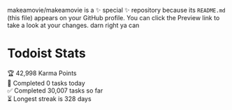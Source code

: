 makeamovie/makeamovie is a ✨ special ✨ repository because its `README.md` (this file) appears on your GitHub profile.
You can click the Preview link to take a look at your changes. darn right ya can

# Todoist Stats

<!-- TODO-IST:START -->
🏆  42,998 Karma Points           
🌸  Completed 0 tasks today           
✅  Completed 30,007 tasks so far           
⏳  Longest streak is 328 days
<!-- TODO-IST:END -->